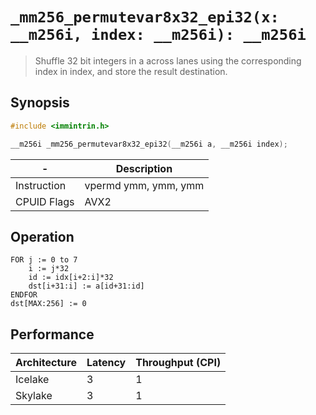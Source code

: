 `_mm256_permutevar8x32_epi32(x: __m256i, index: __m256i): __m256i`
==================================================================

> Shuffle 32 bit integers in a across lanes using the corresponding index in index, and store the result destination.

## Synopsis

```c
#include <immintrin.h>

__m256i _mm256_permutevar8x32_epi32(__m256i a, __m256i index);
```

| -           | Description          |
| ----------- | -------------------- |
| Instruction | vpermd ymm, ymm, ymm |
| CPUID Flags | AVX2                 |

## Operation

```
FOR j := 0 to 7
	i := j*32
	id := idx[i+2:i]*32
	dst[i+31:i] := a[id+31:id]
ENDFOR
dst[MAX:256] := 0
```

## Performance

| Architecture | Latency | Throughput (CPI) |
| ------------ | ------- | ---------------- |
| Icelake      | 3       | 1                |
| Skylake      | 3       | 1                |
